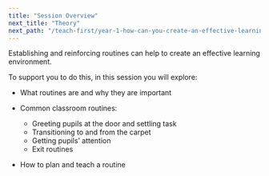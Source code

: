 ```yaml
---
title: "Session Overview"
next_title: "Theory"
next_path: "/teach-first/year-1-how-can-you-create-an-effective-learning-environment/autumn-week-2-ect-theory"
---
```




Establishing and reinforcing routines can help to create an effective learning environment.

To support you to do this, in this session you will explore:

- What routines are and why they are important

- Common classroom routines:

  - Greeting pupils at the door and settling task
  - Transitioning to and from the carpet
  - Getting pupils’ attention
  - Exit routines

- How to plan and teach a routine

